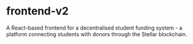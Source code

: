 # frontend-v2
A React-based frontend for a decentralised student funding system - a platform connecting students with donors through the Stellar blockchain.
